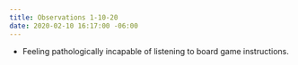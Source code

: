 ```yaml
---
title: Observations 1-10-20
date: 2020-02-10 16:17:00 -06:00
---
```


- Feeling pathologically incapable of listening to board game instructions.
